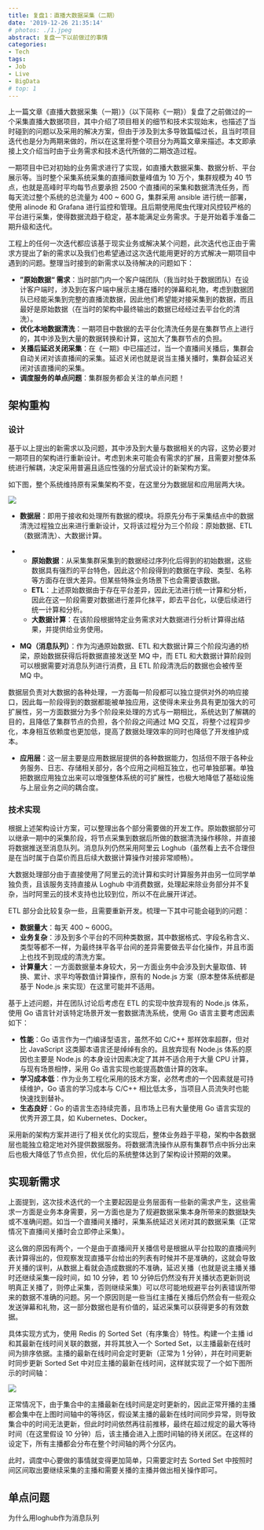 ```yaml
---
title: 复盘1：直播大数据采集（二期）
date: '2019-12-26 21:35:14'
# photos: ./1.jpeg
abstract: 复盘一下以前做过的事情
categories:
- Tech
tags:
- Job
- Live
- BigData
# top: 1
---
```


上一篇文章《直播大数据采集（一期）》（以下简称《一期》）复盘了之前做过的一个采集直播大数据项目，其中介绍了项目相关的细节和技术实现始末，也描述了当时碰到的问题以及采用的解决方案，但由于涉及到太多导致篇幅过长，且当时项目迭代也是分为两期来做的，所以在这里将整个项目分为两篇文章来描述。本文即承接上文介绍当时由于业务需求和技术迭代所做的二期改造过程。

一期项目中已对初始的业务需求进行了实现，如直播大数据采集、数据分析、平台展示等。当时整个采集系统采集的直播间数量峰值为 10 万个，集群规模为 40 节点，也就是高峰时平均每节点要承担 2500 个直播间的采集和数据清洗任务，而每天流过整个系统的总流量为 400 ~ 600 G，集群采用 ansible 进行统一部署，使用 alinode 和 Grafana 进行监控和管理。且后期使用爬虫代理对风控较严格的平台进行采集，使得数据流趋于稳定，基本能满足业务需求。于是开始着手准备二期升级和迭代。

工程上的任何一次迭代都应该基于现实业务或解决某个问题，此次迭代也正由于需求方提出了新的需求以及我们也希望通过这次迭代能用更好的方式解决一期项目中遇到的问题。整理当时接到的新需求以及待解决的问题如下：

* **”原始数据“ 需求**：当时部门内一个客户端团队（我当时处于数据团队）在设计客户端时，涉及到在客户端中展示主播在播时的弹幕和礼物，考虑到数据团队已经能采集到完整的直播流数据，因此他们希望能对接采集到的数据，而且最好是原始数据（在当时的架构中最终输出的数据已经经过去平台化的清洗）。
* **优化本地数据清洗**：一期项目中数据的去平台化清洗任务是在集群节点上进行的，其中涉及到大量的数据转换和计算，这加大了集群节点的负担。
* **关播后延迟关闭采集**：在《一期》中已描述过，当一个直播间关播后，集群会自动关闭对该直播间的采集。延迟关闭也就是说当主播关播时，集群会延迟关闭对该直播间的采集。
* **调度服务的单点问题**：集群服务都会关注的单点问题！

## 架构重构

### 设计

基于以上提出的新需求以及问题，其中涉及到大量与数据相关的内容，这势必要对一期项目的架构进行重新设计。考虑到未来可能会有需求的扩展，且需要对整体系统进行解耦，决定采用普遍且适应性强的分层式设计的新架构方案。

如下图，整个系统维持原有采集架构不变，在这里分为数据层和应用层两大块。

![](/images/live-data-fetch2-fenceng.png)

* **数据层**：即用于接收和处理所有数据的模块。将原先分布于采集结点中的数据清洗过程独立出来进行重新设计，又将该过程分为三个阶段：原始数据、ETL（数据清洗）、大数据计算。

* * **原始数据**：从采集集群采集到的数据经过序列化后得到的初始数据，这些数据具有强烈的平台特色，因此这个阶段得到的数据在字段、类型、名称等方面存在很大差异。但某些特殊业务场景下也会需要该数据。
  * **ETL**：上述原始数据由于存在平台差异，因此无法进行统一计算和分析，因此在这一阶段需要对数据进行差异化抹平，即去平台化，以便后续进行统一计算和分析。
  * **大数据计算**：在该阶段根据特定业务需求对大数据进行分析计算得出结果，并提供给业务使用。
* **MQ（消息队列）**：作为沟通原始数据、ETL 和大数据计算三个阶段沟通的桥梁，原始数据获得后将数据直接发送至 MQ 中，而 ETL 和大数据计算阶段则可以根据需要对消息队列进行消费，且 ETL 阶段清洗后的数据也会被传至 MQ 中。
  

数据层负责对大数据的各种处理，一方面每一阶段都可以独立提供对外的响应接口，因此每一阶段得到的数据都能被单独应用，这使得未来业务具有更加强大的可扩展性，另一方面数据分为多个阶段来处理的方式与一期相比，系统达到了解耦的目的，且降低了集群节点的负担，各个阶段之间通过 MQ 交互，将整个过程异步化，本身相互依赖度也更加低，提高了数据处理效率的同时也降低了开发维护成本。

* **应用层**：这一层主要是应用数据层提供的各种数据能力，包括但不限于各种业务服务、日志、存储相关部分，各个应用之间相互独立，也可单独部署。单独把数据应用独立出来可以增强整体系统的可扩展性，也极大地降低了基础设施与上层业务之间的耦合度。

### 技术实现

根据上述架构设计方案，可以整理出各个部分需要做的开发工作。原始数据部分可以继承一期中的采集阶段，将节点采集到数据后所做的数据清洗操作移除，并直接将数据推送至消息队列。消息队列仍然采用阿里云 Loghub（虽然看上去不合理但是在当时属于白菜价而且后续大数据计算操作对接非常顺畅）。

大数据处理部分由于直接使用了阿里云的流计算和实时计算服务并由另一位同学单独负责，且该服务支持直接从 Loghub 中消费数据，处理起来除业务部分并不复杂，当时阿里云的技术支持也比较到位，所以不在此展开详述。

ETL 部分会比较复杂一些，且需要重新开发。梳理一下其中可能会碰到的问题：

* **数据量大**：每天 400 ~ 600G。
* **业务复杂**：涉及到多个平台的不同种类数据，其中数据格式、字段名称含义、类型等都不一样，为最终抹平各平台间的差异需要做去平台化操作，并且市面上也找不到现成的清洗方案。
* **计算量大**：一方面数据量本身较大，另一方面业务中会涉及到大量取值、转换、累计、求平均等数值计算操作，原有的 Node.js 方案（原本整体系统都是基于 Node.js 来实现）在这里可能并不适用。

基于上述问题，并在团队讨论后考虑在 ETL 的实现中放弃现有的 Node.js 体系，使用 Go 语言针对该特定场景开发一套数据清洗系统，使用 Go 语言主要考虑因素如下：

* **性能**：Go 语言作为一门编译型语言，虽然不如 C/C++ 那样效率超群，但对比 JavaScript 这类脚本语言还是绰绰有余的。且放弃现有 Node.js 体系的原因也主要是 Node.js 的本身设计因素决定了其并不适合用于大量 CPU 计算，与现有场景相悖，采用 Go 语言实现也能提高数值计算的效率。
* **学习成本低**：作为业务工程化采用的技术方案，必然考虑的一个因素就是可持续维护，Go 语言的学习成本与 C/C++ 相比低太多，当项目人员流失时也能快速找到替补。
* **生态良好**：Go 的语言生态持续完善，且市场上已有大量使用 Go 语言实现的优秀开源工具，如 Kubernetes、Docker。

采用新的架构方案并进行了相关优化的实现后，整体业务趋于平稳，架构中各数据层也能独立稳定地对外提供数据服务。将数据清洗操作从原有集群节点中拆分出来后也极大降低了节点负担，优化后的系统整体达到了架构设计预期的效果。

## 实现新需求

上面提到，这次技术迭代的一个主要起因是业务层面有一些新的需求产生，这些需求一方面是业务本身需要，另一方面也是为了规避数据采集本身所带来的数据缺失或不准确问题。如当一个直播间关播时，采集系统延迟关闭对其的数据采集（正常情况下直播间关播时会立即停止采集）。

这么做的原因有两个，一个是由于直播间开关播信号是根据从平台拉取的直播间列表计算得出的，但观察发现直播平台给出的列表有时候并不是准确的，这就会导致开关播的误判，从数据上看就会造成数据的不准确，延迟关播（也就是说主播关播时还继续采集一段时间，如 10 分钟，若 10 分钟后仍然没有开关播状态更新则说明真正关播了，则停止采集，否则继续采集）可以尽可能地规避平台列表错误所带来的数据不准确的问题。另一个原因则是一些当红主播在关播后仍然会有一些观众发送弹幕和礼物，这一部分数据也是有价值的，延迟采集可以获得更多的有效数据。

具体实现方式为，使用 Redis 的 Sorted Set（有序集合）特性。构建一个主播 id 和其最新在线时间关联的数据，并将其放入一个 Sorted Set，以主播最新在线时间为排序依据。主播的最新在线时间会定时更新（正常为 1 分钟），并在时间更新时同步更新  Sorted Set 中对应主播的最新在线时间，这样就实现了一个如下图所示的时间轴：

![](/images/live-data-fetch02-waiting-list.png)

正常情况下，由于集合中的主播最新在线时间是定时更新的，因此正常开播的主播都会集中在上图时间轴中的等待区，假设某主播的最新在线时间同步异常，则导致集合中的时间无法更新，但此时时间依然再往前推移，最终在超过规定的最大等待时间（在这里假设 10 分钟）后，该主播会进入上图时间轴的待关闭区。在这样的设定下，所有主播都会分布在整个时间轴的两个分区内。

此时，调度中心要做的事情就变得更加简单，只需要定时去 Sorted Set 中按照时间区间取出要继续采集的主播和需要关播的主播并做出相关操作即可。

## 单点问题







为什么用loghub作为消息队列